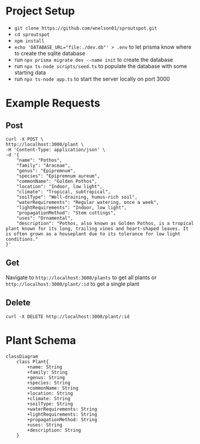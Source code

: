 # Project Setup
- `git clone https://github.com/wnelson01/sproutspot.git`
- `cd sproutspot`
- `npm install`
- `echo 'DATABASE_URL="file:./dev.db"' > .env` to let prisma know where to create the sqlite database
- run `npx prisma migrate dev --name init` to create the database
- run `npx ts-node scripts/seed.ts` to populate the database with some starting data 
- run `npx ts-node app.ts` to start the server locally on port 3000

# Example Requests    
## Post
    curl -X POST \
    http://localhost:3000/plant \
    -H 'Content-Type: application/json' \
    -d '{
        "name": "Pothos",
        "family": "Araceae",
        "genus": "Epipremnum",
        "species": "Epipremnum aureum",
        "commonName": "Golden Pothos",
        "location": "Indoor, low light",
        "climate": "Tropical, subtropical",
        "soilType": "Well-draining, humus-rich soil",
        "waterRequirements": "Regular watering, once a week",
        "lightRequirements": "Indoor, low light",
        "propagationMethod": "Stem cuttings",
        "uses": "Ornamental",
        "description": "Pothos, also known as Golden Pothos, is a tropical plant known for its long, trailing vines and heart-shaped leaves. It is often grown as a houseplant due to its tolerance for low light conditions."
    }'
## Get
Navigate to `http://localhost:3000/plants` to get all plants or `http://localhost:3000/plant/:id` to get a single plant

## Delete
    curl -X DELETE http://localhost:3000/plant/:id


# Plant Schema
```mermaid
classDiagram
    class Plant{
        +name: String
        +family: String
        +genus: String
        +species: String
        +commonName: String
        +location: String
        +climate: String
        +soilType: String
        +waterRequirements: String
        +lightRequirements: String
        +propagationMethod: String
        +uses: String
        +description: String
    }
```
